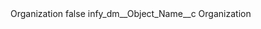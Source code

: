 <?xml version="1.0" encoding="UTF-8"?>
<CustomMetadata xmlns="http://soap.sforce.com/2006/04/metadata" xmlns:xsi="http://www.w3.org/2001/XMLSchema-instance" xmlns:xsd="http://www.w3.org/2001/XMLSchema">
    <label>Organization</label>
    <protected>false</protected>
    <values>
        <field>infy_dm__Object_Name__c</field>
        <value xsi:type="xsd:string">Organization</value>
    </values>
</CustomMetadata>

